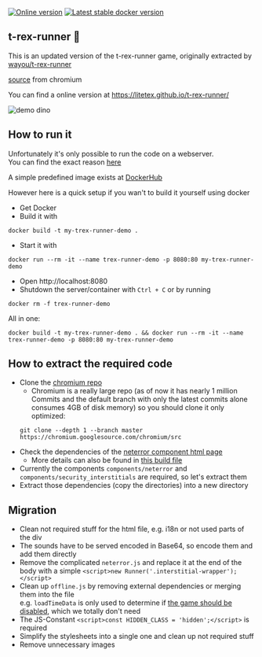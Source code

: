 [![Online version](https://img.shields.io/website?down_message=down%20%F0%9F%92%A4&label=online%20version&style=flat-square&up_message=running%20%F0%9F%A6%96&url=https%3A%2F%2Flitetex.github.io%2Ft-rex-runner%2F)](https://litetex.github.io/t-rex-runner/)
[![Latest stable docker version](https://img.shields.io/badge/docker-latest-%232684ff?style=flat-square)](https://hub.docker.com/r/litetex/t-rex-runner/tags?name=latest)

## t-rex-runner 🦖

This is an updated version of the t-rex-runner game, originally extracted by [wayou/t-rex-runner](https://github.com/wayou/t-rex-runner)

[source](https://cs.chromium.org/chromium/src/components/neterror/resources/offline.js) from chromium

You can find a online version at https://litetex.github.io/t-rex-runner/

![demo dino](dino.gif)

## How to run it

Unfortunately it's only possible to run the code on a webserver.<br/>
You can find the exact reason [here](https://stackoverflow.com/questions/48753691/cannot-access-cssrules-from-local-css-file-in-chrome-64)

A simple predefined image exists at [DockerHub](https://hub.docker.com/r/litetex/t-rex-runner)

However here is a quick setup if you wan't to build it yourself using docker
* Get Docker
* Build it with
```SHELL
docker build -t my-trex-runner-demo .
```
* Start it with 
```SHELL
docker run --rm -it --name trex-runner-demo -p 8080:80 my-trex-runner-demo
```
* Open http://localhost:8080
* Shutdown the server/container with ``Ctrl + C`` or by running
```SHELL
docker rm -f trex-runner-demo
```

All in one:
```SHELL
docker build -t my-trex-runner-demo . && docker run --rm -it --name trex-runner-demo -p 8080:80 my-trex-runner-demo
```

## How to extract the required code
* Clone the [chromium repo](https://chromium.googlesource.com/chromium/src)<br/>
  * Chromium is a really large repo (as of now it has nearly 1 million Commits and the default branch with only the latest commits alone consumes 4GB of disk memory) so you should clone it only optimized: 
  ```
  git clone --depth 1 --branch master https://chromium.googlesource.com/chromium/src
  ```
* Check the dependencies of the [neterror component html page](https://source.chromium.org/chromium/chromium/src/+/master:components/neterror/resources/neterror.html)
  * More details can also be found in [this build file](https://source.chromium.org/chromium/chromium/src/+/master:components/neterror/resources/BUILD.gn)
* Currently the components ``components/neterror`` and ``components/security_interstitials`` are required, so let's extract them
* Extract those dependencies (copy the directories) into a new directory

## Migration
* Clean not required stuff for the html file, e.g. i18n or not used parts of the div
* The sounds have to be served encoded in Base64, so encode them and add them directly
* Remove the complicated ``neterror.js`` and replace it at the end of the body with a simple ``<script>new Runner('.interstitial-wrapper');</script>``
* Clean up ``offline.js`` by removing external dependencies or merging them into the file<br> e.g. ``loadTimeData`` is only used to determine if [the game should be disabled](https://source.chromium.org/chromium/chromium/src/+/c117d8c5553c5143dd8723575a5d6113e8169490:components/neterror/resources/offline.js;l=243-267), which we totally don't need
* The JS-Constant ``<script>const HIDDEN_CLASS = 'hidden';</script>`` is required
* Simplify the stylesheets into a single one and clean up not required stuff
* Remove unnecessary images
